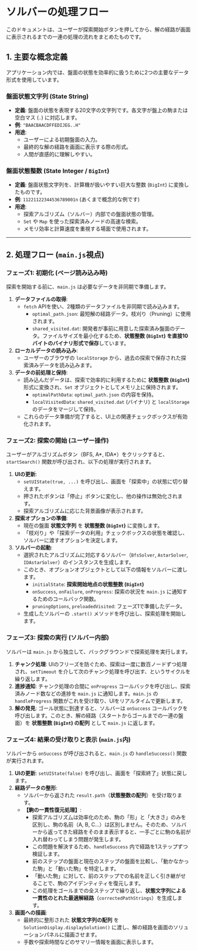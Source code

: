 # ソルバーの処理フロー

このドキュメントは、ユーザーが探索開始ボタンを押してから、解の経路が画面に表示されるまでの一連の処理の流れをまとめたものです。

## 1. 主要な概念定義

アプリケーション内では、盤面の状態を効率的に扱うために2つの主要なデータ形式を使用しています。

### 盤面状態文字列 (State String)

- **定義**: 盤面の状態を表現する20文字の文字列です。各文字が盤上の駒または空白マス (`.`) に対応します。
- **例**: `"BAACBAACDFFEDIJEG..H"`
- **用途**:
    - ユーザーによる初期盤面の入力。
    - 最終的な解の経路を画面に表示する際の形式。
    - 人間が直感的に理解しやすい。

### 盤面状態整数 (State Integer / `BigInt`)

- **定義**: 盤面状態文字列を、計算機が扱いやすい巨大な整数 (`BigInt`) に変換したものです。
- **例**: `11221122344536789001n` (あくまで概念的な例です)
- **用途**:
    - 探索アルゴリズム（ソルバー）内部での盤面状態の管理。
    - `Set` や `Map` を使った探索済みノードの高速な検索。
    - メモリ効率と計算速度を重視する場面で使用されます。

---

## 2. 処理フロー (`main.js`視点)

### フェーズ1: 初期化 (ページ読み込み時)

探索を開始する前に、`main.js` は必要なデータを非同期で準備します。

1.  **データファイルの取得**:
    -   `fetch` APIを使い、2種類のデータファイルを非同期で読み込みます。
        -   `optimal_path.json`: 最短解の経路データ。枝刈り（Pruning）に使用されます。
        -   `shared_visited.dat`: 開発者が事前に用意した探索済み盤面のデータ。ファイルサイズを最小化するため、**状態整数 (`BigInt`) を直接10バイトのバイナリ形式で保存**しています。
2.  **ローカルデータの読み込み**:
    -   ユーザーのブラウザの `localStorage` から、過去の探索で保存された探索済みデータを読み込みます。
3.  **データの前処理と保持**:
    -   読み込んだデータは、探索で効率的に利用するために **状態整数 (`BigInt`)** 形式に変換され、`Set` オブジェクトとしてメモリ上に保持されます。
        -   `optimalPathData`: `optimal_path.json` の内容を保持。
        -   `localVisitedData`: `shared_visited.dat` (バイナリ) と `localStorage` のデータをマージして保持。
    -   これらのデータ準備が完了すると、UI上の関連チェックボックスが有効化されます。

### フェーズ2: 探索の開始 (ユーザー操作)

ユーザーがアルゴリズムボタン（BFS, A*, IDA*）をクリックすると、`startSearch()` 関数が呼び出され、以下の処理が実行されます。

1.  **UIの更新**:
    -   `setUIState(true, ...)` を呼び出し、画面を「探索中」の状態に切り替えます。
    -   押されたボタンは「停止」ボタンに変化し、他の操作は無効化されます。
    -   探索アルゴリズムに応じた背景画像が表示されます。
2.  **探索オプションの準備**:
    -   現在の盤面 **状態文字列** を **状態整数 (`BigInt`)** に変換します。
    -   「枝刈り」や「探索データの利用」チェックボックスの状態を確認し、ソルバーに渡すオプションを決定します。
3.  **ソルバーの起動**:
    -   選択されたアルゴリズムに対応するソルバー（`BfsSolver`, `AstarSolver`, `IDAstarSolver`）のインスタンスを生成します。
    -   このとき、オプションオブジェクトとして以下の情報をソルバーに渡します。
        -   `initialState`: **探索開始地点の状態整数 (`BigInt`)**
        -   `onSuccess`, `onFailure`, `onProgress`: 探索の状況を `main.js` に通知するためのコールバック関数。
        -   `pruningOptions`, `preloadedVisited`: フェーズ1で準備したデータ。
    -   生成したソルバーの `.start()` メソッドを呼び出し、探索処理を開始します。

### フェーズ3: 探索の実行 (ソルバー内部)

ソルバーは `main.js` から独立して、バックグラウンドで探索処理を実行します。

1.  **チャンク処理**: UIのフリーズを防ぐため、探索は一度に数百ノードずつ処理され、`setTimeout` を介して次のチャンク処理を呼び出す、というサイクルを繰り返します。
2.  **進捗通知**: チャンク処理の合間に `onProgress` コールバックを呼び出し、探索済みノード数などの進捗を `main.js` に通知します。`main.js` の `handleProgress` 関数がこれを受け取り、UIをリアルタイムで更新します。
3.  **解の発見**: ゴール状態に到達すると、ソルバーは `onSuccess` コールバックを呼び出します。このとき、解の経路（スタートからゴールまでの一連の盤面）を **状態整数 (`BigInt`) の配列** として `main.js` に返します。

### フェーズ4: 結果の受け取りと表示 (`main.js`内)

ソルバーから `onSuccess` が呼び出されると、`main.js` の `handleSuccess()` 関数が実行されます。

1.  **UIの更新**: `setUIState(false)` を呼び出し、画面を「探索終了」状態に戻します。
2.  **経路データの整形**:
    -   ソルバーから返された `result.path`（**状態整数の配列**）を受け取ります。
    -   **【駒の一貫性復元処理】**:
        -   探索アルゴリズ厶は効率化のため、駒の「形」と「大きさ」のみを区別し、駒の名前（A, B, C...）は区別しません。そのため、ソルバーから返ってきた経路をそのまま表示すると、一手ごとに駒の名前が入れ替わってしまう問題が発生します。
        -   この問題を解決するため、`handleSuccess` 内で経路を1ステップずつ検証します。
        -   前のステップの盤面と現在のステップの盤面を比較し、「動かなかった駒」と「動いた駒」を特定します。
        -   「動いた駒」に対して、前のステップでの名前を正しく引き継がせることで、駒のアイデンティティを復元します。
        -   この処理をゴールまでの全ステップで繰り返し、**状態文字列による一貫性のとれた最適解経路**（`correctedPathStrings`）を生成します。
3.  **画面への描画**:
    -   最終的に整形された **状態文字列の配列** を `SolutionDisplay.displaySolution()` に渡し、解の経路を画面のソリューションパネルに描画させます。
    -   手数や探索時間などのサマリー情報を画面に表示します。
